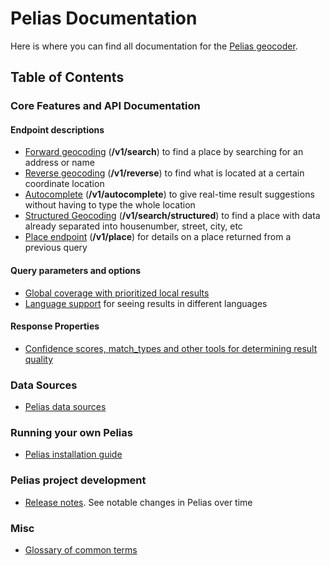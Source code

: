 # Pelias Documentation

Here is where you can find all documentation for the [Pelias geocoder](https://github.com/pelias/pelias/).

## Table of Contents

### Core Features and API Documentation

#### Endpoint descriptions
- [Forward geocoding](search.md) (**/v1/search**) to find a place by searching for an address or name
- [Reverse geocoding](reverse.md) (**/v1/reverse**) to find what is located at a certain coordinate location
- [Autocomplete](autocomplete.md) (**/v1/autocomplete**) to give real-time result suggestions without having to type the whole location
- [Structured Geocoding](structured-geocoding.md) (**/v1/search/structured**) to find a place with data already separated into housenumber, street, city, etc
- [Place endpoint](place.md) (**/v1/place**) for details on a place returned from a previous query

#### Query parameters and options
- [Global coverage with prioritized local results](search.md#prioritize-results-by-proximity)
- [Language support](language-codes.md) for seeing results in different languages

#### Response Properties

- [Confidence scores, match\_types and other tools for determining result quality](result_quality.md)

### Data Sources
- [Pelias data sources](data-sources.md)

### Running your own Pelias
- [Pelias installation guide](https://github.com/pelias/pelias/blob/master/INSTALL.md)

### Pelias project development
- [Release notes](release-notes.md). See notable changes in Pelias over time

### Misc
- [Glossary of common terms](glossary.md)
